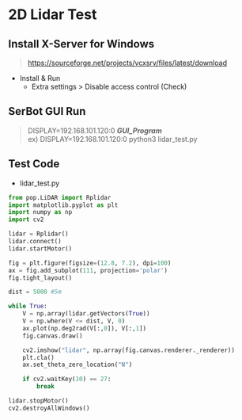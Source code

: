 # 2D Lidar Test

## Install X-Server for Windows
> https://sourceforge.net/projects/vcxsrv/files/latest/download
- Install & Run
  - Extra settings > Disable access control (Check)

## SerBot GUI Run  
> DISPLAY=192.168.101.120:0 ***GUI_Program***  
> ex) DISPLAY=192.168.101.120:0 python3 lidar_test.py

## Test Code
- lidar_test.py
```python
from pop.LiDAR import Rplidar
import matplotlib.pyplot as plt
import numpy as np
import cv2

lidar = Rplidar()
lidar.connect()
lidar.startMotor()

fig = plt.figure(figsize=(12.8, 7.2), dpi=100)
ax = fig.add_subplot(111, projection='polar')
fig.tight_layout()

dist = 5000 #5m

while True:
    V = np.array(lidar.getVectors(True))
    V = np.where(V <= dist, V, 0)
    ax.plot(np.deg2rad(V[:,0]), V[:,1])
    fig.canvas.draw()

    cv2.imshow("lidar", np.array(fig.canvas.renderer._renderer))
    plt.cla()
    ax.set_theta_zero_location("N")

    if cv2.waitKey(10) == 27:
        break

lidar.stopMotor()
cv2.destroyAllWindows()
```
